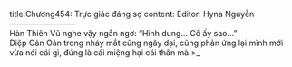 title:Chương454: Trực giác đáng sợ
content:
Editor: Hyna Nguyễn<br>————————-<br>Hàn Thiên Vũ nghe vậy ngẩn ngơ: “Hình dung… Cô ấy sao...”<br>Diệp Oản Oản trong nháy mắt cũng ngây dại, cũng phản ứng lại mình mới vừa nói cái gì, đúng là cái miệng hại cái thân mà >_